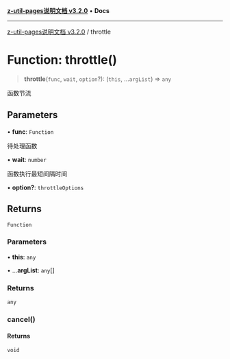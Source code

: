 [**z-util-pages说明文档 v3.2.0**](../README.md) • **Docs**

***

[z-util-pages说明文档 v3.2.0](../globals.md) / throttle

# Function: throttle()

> **throttle**(`func`, `wait`, `option`?): (`this`, ...`argList`) => `any`

函数节流

## Parameters

• **func**: `Function`

待处理函数

• **wait**: `number`

函数执行最短间隔时间

• **option?**: `throttleOptions`

## Returns

`Function`

### Parameters

• **this**: `any`

• ...**argList**: `any`[]

### Returns

`any`

### cancel()

#### Returns

`void`
